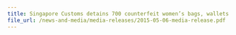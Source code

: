```yaml
---
title: Singapore Customs detains 700 counterfeit women’s bags, wallets
file_url: /news-and-media/media-releases/2015-05-06-media-release.pdf
---
```

